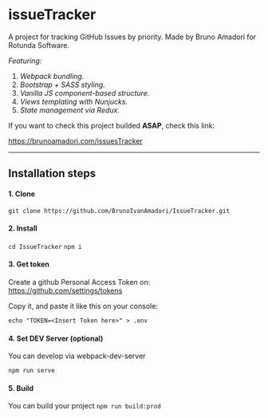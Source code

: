 # issueTracker

A project for tracking GitHub Issues by priority.
Made by Bruno Amadori for Rotunda Software.

_Featuring:_

1. _Webpack bundling._
2. _Bootstrap + SASS styling._
3. _Vanilla JS component-based structure._
4. _Views templating with Nunjucks._
5. _State management via Redux._

If you want to check this project builded **ASAP**, check this link:

https://brunoamadori.com/issuesTracker

---

## Installation steps

#### 1. **Clone**

`git clone https://github.com/BrunoIvanAmadori/IssueTracker.git`

#### 2. **Install**
`cd IssueTracker`
`npm i`

#### 3. **Get token**

Create a github Personal Access Token on: https://github.com/settings/tokens

Copy it, and paste it like this on your console:

`echo "TOKEN=<Insert Token here>" > .env`

#### 4. **Set DEV Server (optional)**

You can develop via webpack-dev-server

`npm run serve`

#### 5. **Build**

You can build your project
`npm run build:prod`

